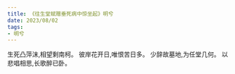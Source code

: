 ```yaml
---
title: 《往生堂赋赠垂死病中惊坐起》明兮
date: 2023/08/02
tags:
- 明兮
---
```

生死凸萍沫,相望剩南柯。
彼岸花开日,唯恨苦日多。
少辞故墓地,为任堂几何。
以悲唱相思,长歌醉已卧。
